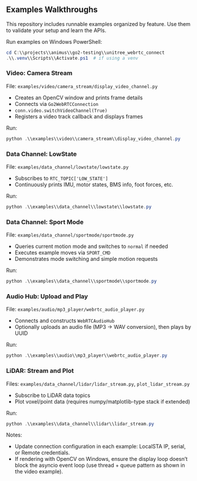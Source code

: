 ## Examples Walkthroughs

This repository includes runnable examples organized by feature. Use them to validate your setup and learn the APIs.

Run examples on Windows PowerShell:
```powershell
cd C:\\projects\\animus\\go2-testing\\unitree_webrtc_connect
.\\.venv\\Scripts\\Activate.ps1  # if using a venv
```

### Video: Camera Stream

File: `examples/video/camera_stream/display_video_channel.py`

- Creates an OpenCV window and prints frame details
- Connects via `Go2WebRTCConnection`
- `conn.video.switchVideoChannel(True)`
- Registers a video track callback and displays frames

Run:
```powershell
python .\\examples\\video\\camera_stream\\display_video_channel.py
```

### Data Channel: LowState

File: `examples/data_channel/lowstate/lowstate.py`

- Subscribes to `RTC_TOPIC['LOW_STATE']`
- Continuously prints IMU, motor states, BMS info, foot forces, etc.

Run:
```powershell
python .\\examples\\data_channel\\lowstate\\lowstate.py
```

### Data Channel: Sport Mode

File: `examples/data_channel/sportmode/sportmode.py`

- Queries current motion mode and switches to `normal` if needed
- Executes example moves via `SPORT_CMD`
- Demonstrates mode switching and simple motion requests

Run:
```powershell
python .\\examples\\data_channel\\sportmode\\sportmode.py
```

### Audio Hub: Upload and Play

File: `examples/audio/mp3_player/webrtc_audio_player.py`

- Connects and constructs `WebRTCAudioHub`
- Optionally uploads an audio file (MP3 → WAV conversion), then plays by UUID

Run:
```powershell
python .\\examples\\audio\\mp3_player\\webrtc_audio_player.py
```

### LiDAR: Stream and Plot

Files: `examples/data_channel/lidar/lidar_stream.py`, `plot_lidar_stream.py`

- Subscribe to LiDAR data topics
- Plot voxel/point data (requires numpy/matplotlib-type stack if extended)

Run:
```powershell
python .\\examples\\data_channel\\lidar\\lidar_stream.py
```

Notes:
- Update connection configuration in each example: LocalSTA IP, serial, or Remote credentials.
- If rendering with OpenCV on Windows, ensure the display loop doesn’t block the asyncio event loop (use thread + queue pattern as shown in the video example).
